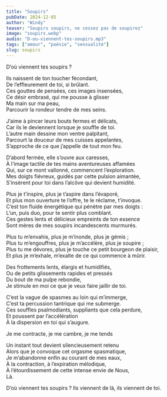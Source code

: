 ```yaml
---
title: "Soupirs"
pubDate: 2024-12-05
author: "Windy"
teaser: "Soupirs soupirs, ne cessez pas de soupirez"
image: "soupirs.webp"
audio: "D-ou-viennent-tes-soupirs.mp3"
tags: ["amour", "poésie", "sensualité"]
slug: soupirs
---
```


D’où viennent tes soupirs ?

Ils naissent de ton toucher fécondant,  
De l’effleurement de toi, si brûlant.  
Ces gouttes de pensées, ces images insensées,  
Ce désir embrasé, qui me pousse à glisser  
Ma main sur ma peau,  
Parcourir la rondeur tendre de mes seins.

J’aime à pincer leurs bouts fermes et délicats,  
Car ils le deviennent lorsque je souffle de toi.  
L’autre main dessine mon ventre palpitant,  
Parcourt la douceur de mes cuisses appelantes,  
S’approche de ce que j’appelle de tout mon feu.

D’abord fermée, elle s’ouvre aux caresses,  
À l’image tactile de tes mains aventureuses affamées  
Qui, sur ce mont vallonné, commencent l’exploration.  
Mes doigts fiévreux, guidés par cette pulsion aimantée,  
S’insèrent pour toi dans l’alcôve qui devient humidité.

Plus je t’inspire, plus je t’aspire dans l’évaporé,  
Et plus mon ouverture te l’offre, te le réclame, t’invoque.  
C’est ton fluide énergétique qui pénètre par mes doigts :  
L’un, puis duo, pour te sentir plus comblant.  
Ces gestes lents et délicieux empreints de ton essence  
Sont mères de mes soupirs incandescents murmurés.

Plus tu m’envahis, plus je m’inonde, plus je gémis ;  
Plus tu m’engouffres, plus je m’accélère, plus je soupire ;  
Plus tu me dévores, plus je touche ce petit bourgeon de plaisir,  
Et plus je m’exhale, m’exalte de ce qui commence à mûrir.

Des frottements lents, élargis et humidifiés,  
Ou de petits glissements rapides et pressés  
Du bout de ma pulpe rebondie,  
Je stimule en moi ce que je veux faire jaillir de toi.

C’est la vague de spasmes au loin qui m’immerge,  
C’est ta percussion tantrique qui me submerge.  
Ces souffles psalmodiants, suppliants que cela perdure,  
Et poussent par l’accélération  
À la dispersion en toi qui s’augure.

Je me contracte, je me cambre, je me tends

Un instant tout devient silencieusement retenu  
Alors que je convoque cet orgasme spasmatique,  
Je m’abandonne enfin au courant de mes eaux,  
À la contraction, à l’expiration mélodique,  
À l’étourdissement de cette intense envie de Nous,  
Là.

D’où viennent tes soupirs ? Ils viennent de là, ils viennent de toi.
